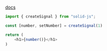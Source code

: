 [docs](https://www.solidjs.com/docs/latest/api#createsignal)

```typescript
import { createSignal } from "solid-js";

const [number, setNumber] = createSignal(1)

return (
	<h1>{number()}</h1>
)
```
